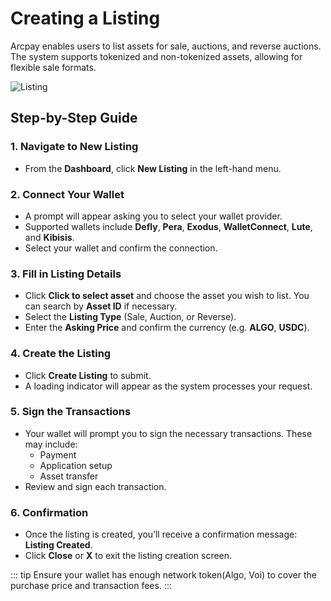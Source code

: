 # Creating a Listing

Arcpay enables users to list assets for sale, auctions, and reverse auctions. The system supports tokenized and non-tokenized assets, allowing for flexible sale formats.

![Listing](</gifs/demo-listing.gif>)

## Step-by-Step Guide

### 1. Navigate to New Listing

- From the **Dashboard**, click **New Listing** in the left-hand menu.

### 2. Connect Your Wallet

- A prompt will appear asking you to select your wallet provider.
- Supported wallets include **Defly**, **Pera**, **Exodus**, **WalletConnect**, **Lute**, and **Kibisis**.
- Select your wallet and confirm the connection.

### 3. Fill in Listing Details

- Click **Click to select asset** and choose the asset you wish to list. You can search by **Asset ID** if necessary.
- Select the **Listing Type** (Sale, Auction, or Reverse).
- Enter the **Asking Price** and confirm the currency (e.g. **ALGO**, **USDC**).

### 4. Create the Listing

- Click **Create Listing** to submit.
- A loading indicator will appear as the system processes your request.

### 5. Sign the Transactions

- Your wallet will prompt you to sign the necessary transactions. These may include:
  - Payment
  - Application setup
  - Asset transfer
- Review and sign each transaction.

### 6. Confirmation

- Once the listing is created, you’ll receive a confirmation message: **Listing Created**.
- Click **Close** or **X** to exit the listing creation screen.

::: tip
Ensure your wallet has enough network token(Algo, Voi) to cover the purchase price and transaction fees.
:::
